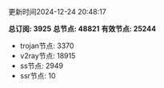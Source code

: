 更新时间2024-12-24 20:48:17

**总订阅: 3925**
**总节点: 48821**
**有效节点: 25244**
- trojan节点: 3370
- v2ray节点: 18915
- ss节点: 2949
- ssr节点: 10
